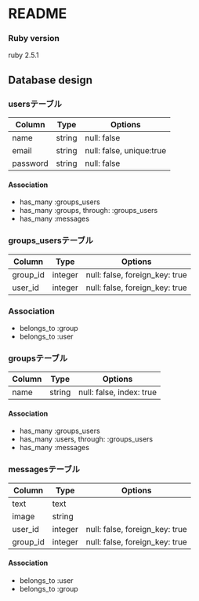 # README
### Ruby version
ruby 2.5.1

## Database design

### usersテーブル
|Column|Type|Options|
|------|----|-------|
|name|string|null: false|
|email|string|null: false, unique:true|
|password|string|null: false|
#### Association
- has_many :groups_users
- has_many :groups, through: :groups_users
- has_many :messages

### groups_usersテーブル
|Column|Type|Options|
|------|----|-------|
|group_id|integer|null: false, foreign_key: true|
|user_id|integer|null: false, foreign_key: true|
### Association
- belongs_to :group
- belongs_to :user

### groupsテーブル
|Column|Type|Options|
|------|----|-------|
|name|string|null: false, index: true|
#### Association
- has_many :groups_users
- has_many  :users,  through:  :groups_users
- has_many :messages


### messagesテーブル
|Column|Type|Options|
|------|----|-------|
|text|text||
|image|string||
|user_id|integer|null: false, foreign_key: true|
|group_id|integer|null: false, foreign_key: true|
#### Association
- belongs_to :user
- belongs_to :group